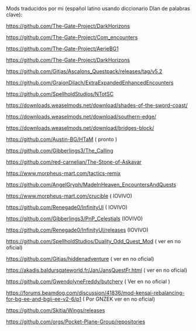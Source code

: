 Mods traducidos por mi (español latino usando diccionario Dlan de palabras clave):

https://github.com/The-Gate-Project/DarkHorizons

https://github.com/The-Gate-Project/Com_encounters

https://github.com/The-Gate-Project/AerieBG1

https://github.com/The-Gate-Project/DarkHorizons

https://github.com/Gitjas/Ascalons_Questpack/releases/tag/v5.2

https://github.com/GraionDilach/ExtraExpandedEnhancedEncounters

https://github.com/SpellholdStudios/NTotSC

https://downloads.weaselmods.net/download/shades-of-the-sword-coast/

https://downloads.weaselmods.net/download/southern-edge/

https://downloads.weaselmods.net/download/bridges-block/

https://github.com/Austin-BG/HTaM       ( pronto )

https://github.com/Gibberlings3/The_Calling

https://github.com/red-carnelian/The-Stone-of-Askavar

https://www.morpheus-mart.com/tactics-remix

https://github.com/AngelGryph/MadeInHeaven_EncountersAndQuests

https://www.morpheus-mart.com/crucible  ( IOVIVO)

https://github.com/Renegade0/InfinityUI  ( IOVIVO)

https://github.com/Gibberlings3/PnP_Celestials (IOVIVO)

https://github.com/Renegade0/InfinityUI/releases (IOVIVO)

https://github.com/SpellholdStudios/Duality_Odd_Quest_Mod ( ver en no oficial)

https://github.com/Gitjas/hiddenadventure ( ver en no oficial)

https://akadis.baldursgateworld.fr/Jan/JansQuestFr.html ( ver en no oficial)

https://github.com/GwendolyneFreddy/butchery ( Ver en no oficial )

https://forums.beamdog.com/discussion/41836/mod-kensai-rebalancing-for-bg-ee-and-bgii-ee-v2-6/p1 ( Por GNZEK ver en no oficial)

https://github.com/Skitia/Wings/releases 



























https://github.com/orgs/Pocket-Plane-Group/repositories
